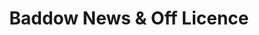 ---
title: "Baddow News & Off Licence"
url: /chelmsford/baddow-news-und-off-licence/
shop: Zeitungen
---